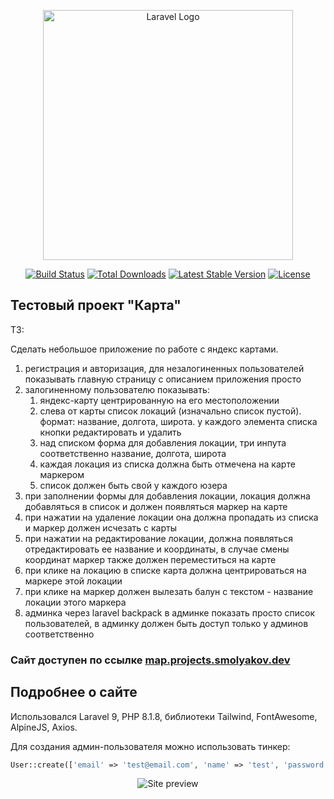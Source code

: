 <p align="center"><a href="https://laravel.com" target="_blank"><img src="https://raw.githubusercontent.com/laravel/art/master/logo-lockup/5%20SVG/2%20CMYK/1%20Full%20Color/laravel-logolockup-cmyk-red.svg" width="400" alt="Laravel Logo"></a></p>

<p align="center">
<a href="https://travis-ci.org/laravel/framework"><img src="https://travis-ci.org/laravel/framework.svg" alt="Build Status"></a>
<a href="https://packagist.org/packages/laravel/framework"><img src="https://img.shields.io/packagist/dt/laravel/framework" alt="Total Downloads"></a>
<a href="https://packagist.org/packages/laravel/framework"><img src="https://img.shields.io/packagist/v/laravel/framework" alt="Latest Stable Version"></a>
<a href="https://packagist.org/packages/laravel/framework"><img src="https://img.shields.io/packagist/l/laravel/framework" alt="License"></a>
</p>

## Тестовый проект "Карта"

ТЗ:

Сделать небольшое приложение по работе с яндекс картами.
1) регистрация и авторизация, для незалогиненных пользователей показывать главную страницу с описанием приложения просто
2) залогиненному пользователю показывать: 
   1) яндекс-карту центрированную на его местоположении
   2) слева от карты список локаций (изначально список пустой). формат: название, долгота, широта. у каждого элемента списка кнопки редактировать и удалить
   3) над списком форма для добавления локации, три инпута соответственно название, долгота, широта
   4) каждая локация из списка должна быть отмечена на карте маркером
   5) список должен быть свой у каждого юзера
3) при заполнении формы для добавления локации, локация должна добавляться в список и должен появляться маркер на карте
4) при нажатии на удаление локации она должна пропадать из списка и маркер должен исчезать с карты
5) при нажатии на редактирование локации, должна появляться отредактировать ее название и координаты, в случае смены координат маркер также должен переместиться на карте
6) при клике на локацию в списке карта должна центрироваться на маркере этой локации
7) при клике на маркер должен вылезать балун с текстом - название локации этого маркера
8) админка через laravel backpack в админке показать просто список пользователей, в админку должен быть доступ только у админов соответственно

### Сайт доступен по ссылке [map.projects.smolyakov.dev](https://map.projects.smolyakov.dev)

## Подробнее о сайте

Использовался Laravel 9, PHP 8.1.8, библиотеки Tailwind, FontAwesome, AlpineJS, Axios.

Для создания админ-пользователя можно использовать тинкер:
```php
User::create(['email' => 'test@email.com', 'name' => 'test', 'password' => Hash::make('password')])->assignRole('admin') 
```

<p align="center"><img src="https://sun9-55.userapi.com/impg/rNBmcM5NeJXGNHJZJJBA_wZeBChvTu0AFlV_3A/RmJHsJB02J4.jpg?size=1066x537&quality=96&sign=e2187f0fddba7432abcdb9e367d4de2b&type=album" alt="Site preview"></p>
